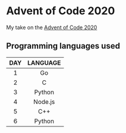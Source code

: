 # Advent of Code 2020

My take on the [Advent of Code 2020](https://adventofcode.com)

## Programming languages used

| DAY | LANGUAGE |
|:---:|:--------:|
|  1  |    Go    |
|  2  |    C     |
|  3  |  Python  |
|  4  |  Node.js |
|  5  |   C++    |
|  6  |  Python  |

